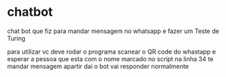 # chatbot
chat bot que fiz para mandar mensagem no whatsapp e fazer um Teste de Turing

para utilizar vc deve rodar o programa scanear o QR code do whastapp e esperar a pessoa que esta com o nome marcado no script na linha 34 te mandar mensagem apartir dai o bot vai responder normalmente
